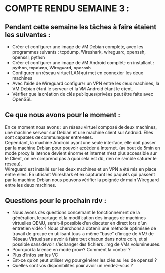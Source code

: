 # COMPTE RENDU SEMAINE 3 :

## Pendant cette semaine les tâches à faire étaient les suivantes :

- Créer et configurer une image de VM Debian complète, avec les programmes suivants : tcpdump, Wireshark, wireguard, openssh, openssl, python
- Créer et configurer une image de VM Android complète en installant : python, tcpdump, Wireguard, openssh
- Configurer un réseau virtuel LAN qui met en connexion les deux machines
- Avec l’aide de Wireguard configurer un VPN entre les deux machines, la VM Debian étant le serveur et la VM Android étant le client.
- Vérifier que la création de clés publiques/privées peut être faite avec OpenSSL

## Ce que nous avons pour le moment :
En ce moment nous avons : un réseau virtuel composé de deux machines, une machine serveur sur Debian et une machine client sur Android. Elles sont capables de communiquer entre elles. \
Cependant, la machine Android ayant une seule interface, elle doit passer par la machine Debian pour pouvoir accéder à Internet. (au bout de 5min en mode proxy la latence devient énorme et internet n’est plus accessible sur le Client, on ne comprend pas à quoi cela est dû, rien ne semble saturer le réseau). \
Wireguard est installé sur les deux machines et un VPN a été mis en place entre elles. En utilisant Wireshark et en capturant les paquets qui passent par la machine Debian nous pouvons vérifier la poignée de main Wireguard entre les deux machines.

## Questions pour le prochain rdv :
- Nous avons des questions concernant le fonctionnement de la génération, le partage et la modification des images de machines virtuelles QEMU, serait-il possible d’en discuter en direct lors d’un entretien vidéo ? Nous cherchons à obtenir une méthode optimisée de travail de groupe en utilisant tous la même “base” d’image de VM/ de Réseau Virtuel sans avoir à faire tout chacun dans notre coin, et si possible sans devoir s’échanger des fichiers .img de VMs volumineuses.
- Pourquoi la latence en mode proxy? Comment la contrer ?
- Plus d’infos sur les VC 
- Est-ce qu’on peut utiliser wg pour générer les clés au lieu de openssl ?
- Quelles sont vos disponibilités pour avoir un rendez-vous ?


